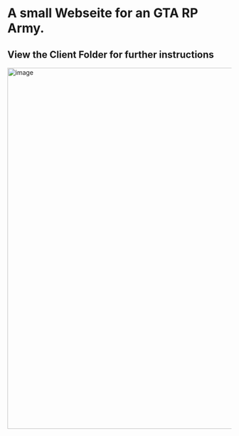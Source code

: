 # A small Webseite for an GTA RP Army.
## View the Client Folder for further instructions
<img width="1212" height="811" alt="image" src="https://github.com/user-attachments/assets/0c453e70-547e-4612-a707-da0864249b03" />
